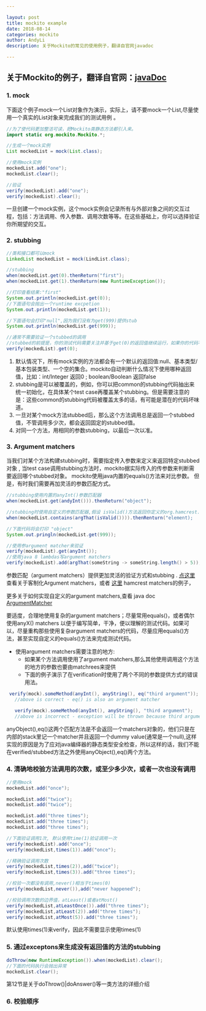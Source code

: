 ```yaml
---

layout: post
title: mockito example
date: 2018-08-14
categories: mockito
author: AndyLi
description: 关于Mockito的常见的使用例子，翻译自官网javadoc

---
```


## 关于Mockito的例子，翻译自官网：[javaDoc](http://static.javadoc.io/org.mockito/mockito-core/2.21.0/org/mockito/Mockito.html)

### 1. mock
下面这个例子mock一个List对象作为演示，实际上，请不要mock一个List,尽量使用一个真实的List对象来完成我们的测试用例 。

```java
//为了使代码更加整洁可读，把Mockito类静态方法都引入来。
import static org.mockito.Mockito.*;

//生成一个mock实例
List mockedList = mock(List.class);

//使用mock实例
mockedList.add("one");
mockedList.clear();

//验证
verify(mockedList).add("one");
verify(mockedList).clear();

```

一旦创建一个mock实例，这个mock实例会记录所有与外部对象之间的交互过程，包括：方法调用、传入参数、调用次数等等。在这些基础上，你可以选择验证你所期望的交互。

### 2. stubbing

```java
//类和接口都可以mock
LinkedList mockedList = mock(LindList.class);

//stubbing
when(mockedList.get(0).thenReturn("first");
when(mockedList.get(1).thenReturn(new RuntimeException());

//打印查看结果:"first"
System.out.println(mockedList.get(0));
//下面语句会抛出一个runtime excpetion
System.out.println(mockedList.get(1));

//下面语句会打印"null",因为我们没有为get(999)提供stub
System.out.println(mockedList.get(999));

//通常不需要验证一个stubbed的调用
//stubbed的前提是，你的测试代码需要关注并基于get(0)的返回值继续运行，如果你的代码不需要关注get(0)的返回值，则不需要stubbed
verify(mockedList).get(0);

```

1. 默认情况下，所有mock实例的方法都会有一个默认的返回值:null、基本类型/基本包装类型、一个空的集合。mockito自动判断什么情况下使用哪种返回值，比如：int/Integer 返回0 ; boolean/Boolean 返回false
2. stubbing是可以被覆盖的，例如，你可以把common的stubbing代码抽出来统一初始化，在具体某个test case再覆盖某个stubbing。但是需要注意的是：这些common的stubbing代码被覆盖太多的话，有可能是潜在的代码坏味道。
3. 一旦对某个mock方法stubbed后，那么这个方法调用总是返回一个stubbed值，不管调用多少次，都会返回固定的stubbed值。
4. 对同一个方法，用相同的参数stubbing，以最后一次以准。

### 3. Argument matchers

当我们对某个方法构建stubbing时，需要指定传入参数来定义来返回特定stubbed对象 , 当test case调用stubbing方法时，mockito据实际传入的传参数来判断需要返回哪个stubbed对象。 mockito使用java内置的equals()方法来对比参数。 但是，有时我们需要再加灵活的参数匹配方式。

```java
//stubbing使用内置的anyInt()参数匹配器
when(mockedList.get(andyInt())).thenReturn("object");

//stubbing时使用自定义的参数匹配器,假设 isValid()方法返回你定义的org.hamcrest.Matcher实现
when(mockedList.contains(argThat(isValid()))).thenRenturn("element);

//下面代码将会打印 "object"
System.out.pringln(mockedList.get(999));

//使用参argument matcher来验证
verify(mockedList).get(anyInt());
//使用java 8 lambdas写argument matchers
verify(mockedList).add(argThat(someString -> someString.length() > 5));

```

参数匹配（argument matchers）提供更加灵活的验证方式和stubbing . [点这里](http://static.javadoc.io/org.mockito/mockito-core/2.21.0/org/mockito/ArgumentMatchers.html) 查看关于客制化Argument matchers，或者 [这里](http://static.javadoc.io/org.mockito/mockito-core/2.21.0/org/mockito/hamcrest/MockitoHamcrest.html) hamcrest matchers的例子，

更多关于如何实现自定义的argument matchers,查看 java doc [ArgumentMatcher](http://static.javadoc.io/org.mockito/mockito-core/2.21.0/org/mockito/ArgumentMatcher.html)

要适度，合理地使用复杂的argument matchers；尽量常用equals()，或者偶尔使用anyX() matchers 以便于编写简单，干净，便以理解的测试代码。如果可以，尽量重构那些使用复杂argument matchers的代码，尽量应用equals()方法，甚至实现自定义的equals()方法来完成测试代码。

* 使用argument matchers需要注意的地方:
  * 如果某个方法调用使用了argument matchers,那么其他使用调用这个方法的地方的参数也要由matchrees来提供
  * 下面的例子演示了在verification时使用了两个不同的参数提供方式的错误用法。

```java
 verify(mock).someMethod(anyInt(), anyString(), eq("third argument"));
   //above is correct - eq() is also an argument matcher

   verify(mock).someMethod(anyInt(), anyString(), "third argument");
   //above is incorrect - exception will be thrown because third argument is given without an argument matcher.

```
anyObject(),eq()这两个匹配方法是不会返回一个matchers对象的，他们只是在内部的stack里记一个matcher并且返回一个dummy value(通常是一个null),这样实现的原因是为了应对java编绎器的静态类型安全检查，所以这样的话，我们不能在verified/stubbed方法之外使用anyObject(),eq()两个方法。

### 4. 清确地校验方法调用的次数，或至少多少次，或者一次也没有调用

```java
//使用mock
mockedList.add("once");

mockedList.add("twice");
mockedList.add("twice");

mockedList.add("three times");
mockedList.add("three times");
mockedList.add("three times");

//下面验证调用1次, 默认使用time(1)验证调用一次
verify(mockedList).add("once");
verify(mockedList,times(1)).add("once");

//精确验证调用次数
verify(mockedList,times(2)),add("twice");
verify(mockedList,times(3)).add("three times");

//校验一次都没有调用,never()相当于times(0)
verify(mockedList,never()),add("never happened");

//校验调用次数的边界值，atLeast()或者atMost()
verify(mockedList,atLeastOnce()).add("three times");
verify(mockedList,atLeast(2)).add("three times");
verify(mockedList,atMost(5)).add("three times");
```

默认使用times(1)来verify，因此不需要显示使用times(1)

### 5. 通过exceptons来生成没有返回值的方法的stubbing

```java
doThrow(new RuntimeException()).when(mockedList).clear();
//下面的代码执行会抛出异常
mockedList.clear();
```

第12节是关于doThrow()|doAnswer()等一类方法的详细介绍

### 6. 校验顺序